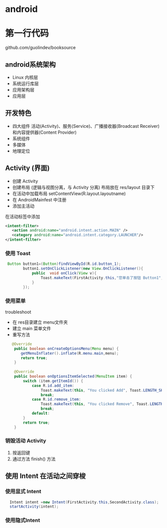 # android
# 第一行代码
github.com/guolindev/booksource

## android系统架构
- Linux 内核层
- 系统运行库层
- 应用架构层
- 应用层

## 开发特色
- 四大组件 活动(Activity)、服务(Service)、广播接收器(Broadcast Receiver) 和内容提供器(Content Provider)
- 系统组件
- 多媒体
- 地理定位

## Activity (界面)
- 创建 Activity 
- 创建布局  (逻辑与视图分离，与 Activity 分离) 布局放在 res/layout 目录下
- 在活动中加载布局 setContentView(R.layout.layoutname)   
- 在 AndroidMainfest 中注册
- 添加主活动

在活动标签中添加 
   ``` xml
   <intent-filter>
      <action android:name="android.intent.action.MAIN" />
      <category android:name="android.intent.category.LAUNCHER"/>
   </intent-filter>
   ```
### 使用 Toast

``` java
 Button button1=(Button)findViewById(R.id.button_1);
        button1.setOnClickListener(new View.OnClickListener(){
            public  void onClick(View v){
                Toast.makeText(FirstActivity.this,"您单击了按钮 Button1",Toast.LENGTH_SHORT).show();
            }
        });
```
### 使用菜单

troubleshoot

- 在 res目录建立 menu文件夹
- 建立 main 菜单文件
- 重写方法

``` java
   @Override
    public boolean onCreateOptionsMenu(Menu menu) {
       getMenuInflater().inflate(R.menu.main,menu);
       return true;
    }
    
    @Override
    public boolean onOptionsItemSelected(MenuItem item) {
        switch (item.getItemId()) {
            case R.id.add_item:
                Toast.makeText(this, "You clicked Add", Toast.LENGTH_SHORT).show();
                break;
            case R.id.remove_item:
                Toast.makeText(this, "You clicked Remove", Toast.LENGTH_SHORT).show();
                break;
            default:
        }
        return true;
    }

```


### 销毁活动 Activity
1. 按返回键
2. 通过方法 finish() 方法

## 使用 Intent 在活动之间穿梭
### 使用显式 Intent
``` java
  Intent intent =new Intent(FirstActivity.this,SecondActivity.class);
  startActivity(intent);
```
### 使用隐式Intent

